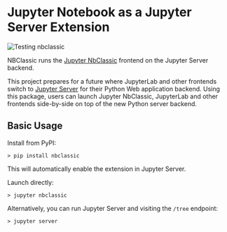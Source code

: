 # Jupyter Notebook as a Jupyter Server Extension

![Testing nbclassic](https://github.com/jupyterlab/nbclassic/workflows/Testing%20nbclassic/badge.svg)


NBClassic runs the [Jupyter NbClassic](https://github.com/jupyter/nbclassic) frontend on the Jupyter Server backend.

This project prepares for a future where JupyterLab and other frontends switch to [Jupyter Server](https://github.com/jupyter/jupyter_server/) for their Python Web application backend. Using this package, users can launch Jupyter NbClassic, JupyterLab and other frontends side-by-side on top of the new Python server backend.

## Basic Usage

Install from PyPI:
```
> pip install nbclassic
```
This will automatically enable the extension in Jupyter Server.

Launch directly:
```
> jupyter nbclassic
```

Alternatively, you can run Jupyter Server and visiting the `/tree` endpoint:
```
> jupyter server
```

